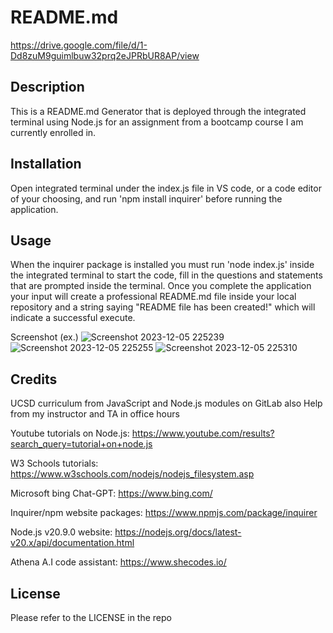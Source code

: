 # README.md

https://drive.google.com/file/d/1-Dd8zuM9guimlbuw32prq2eJPRbUR8AP/view

## Description

This is a README.md Generator that is deployed through the integrated terminal using Node.js for an assignment from a bootcamp course I am currently enrolled in.

## Installation

Open integrated terminal under the index.js file in VS code, or a code editor of your choosing, and run 'npm install inquirer' before running the application.

## Usage

When the inquirer package is installed you must run 'node index.js' inside the integrated terminal to start the code, fill in the questions and statements that are prompted inside the terminal. Once you complete the application your input will create a professional README.md file inside your local repository and a string saying "README file has been created!" which will indicate a successful execute.

Screenshot (ex.)
![Screenshot 2023-12-05 225239](https://github.com/g00s3mag1k/README_Generator_terminal/assets/141582553/94343062-d907-4d09-af62-f84c298b80d3)
![Screenshot 2023-12-05 225255](https://github.com/g00s3mag1k/README_Generator_terminal/assets/141582553/eace57f9-73bd-4dbc-bdb6-35cf2d41866b)
![Screenshot 2023-12-05 225310](https://github.com/g00s3mag1k/README_Generator_terminal/assets/141582553/5d9cd512-cbc6-450d-a0a3-d8622e6fa047)
## Credits

UCSD curriculum from JavaScript and Node.js modules on GitLab also
Help from my instructor and TA in office hours

Youtube tutorials on Node.js:
https://www.youtube.com/results?search_query=tutorial+on+node.js

W3 Schools tutorials:
https://www.w3schools.com/nodejs/nodejs_filesystem.asp

Microsoft bing Chat-GPT: 
https://www.bing.com/

Inquirer/npm website packages:
https://www.npmjs.com/package/inquirer

Node.js v20.9.0 website:
https://nodejs.org/docs/latest-v20.x/api/documentation.html

Athena A.I code assistant:
https://www.shecodes.io/

## License 

Please refer to the LICENSE in the repo
